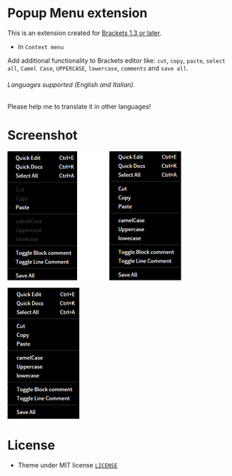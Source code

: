 # Popup Menu extension


This is an extension created for [Brackets 1.3 or later](http://www.brackets.io/). 


* In `Context menu`

Add additional functionality to Brackets editor like: `cut`, `copy`, `paste`, `select all`, `Camel Case`, `UPPERCASE`, `lowercase`, `comments` and `save all`.

###### Languages supported (English and Italian).
Please help me to translate it in other languages!

# Screenshot

![Image 1](https://github.com/Denisov21/Popup-menu-extension/blob/master/screenshot/Image1.png)

![Image 2](https://github.com/Denisov21/Popup-menu-extension/blob/master/screenshot/Image2.png)

# License

* Theme under MIT license [`LICENSE`](LICENSE)
